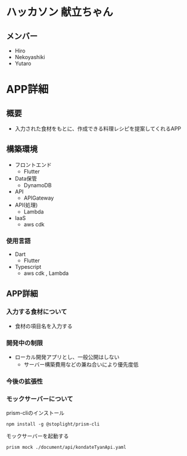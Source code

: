 # ハッカソン 献立ちゃん

## メンバー

- Hiro
- Nekoyashiki
- Yutaro

# APP詳細

## 概要

- 入力された食材をもとに、作成できる料理レシピを提案してくれるAPP

## 構築環境

- フロントエンド
  - Flutter
- Data保管
  - DynamoDB
- API
  - APIGateway
- API(処理)
  - Lambda
- IaaS
  - aws cdk

### 使用言語

- Dart
  - Flutter
- Typescript
  - aws cdk , Lambda

## APP詳細

### 入力する食材について
- 食材の項目名を入力する


### 開発中の制限
- ローカル開発アプリとし、一般公開はしない
  -  サーバー構築費用などの兼ね合いにより優先度低

### 今後の拡張性


### モックサーバーについて

prism-cliのインストール
```
npm install -g @stoplight/prism-cli
```

モックサーバーを起動する
```
prism mock ./document/api/kondateTyanApi.yaml
```